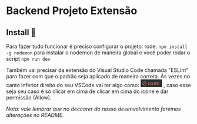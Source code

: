 # Backend Projeto Extensão

## Install :wrench:

Para fazer tudo funcionar é preciso configurar o projeto: rode: ``npm install -g nodemon`` para instalar o nodemon de maneira global e você poder rodar o script ``npm run dev``

Também vai precisar da extensão do Visual Studio Code chamada "ESLint" para fazer com que o padrão seja aplicado de maneira correta. Às vezes no canto inferior direito do seu VSCode vai ter algo como: <img alt="longRoadAhead" src="https://raw.githubusercontent.com/Microsoft/vscode-eslint/master/images/2_1_10/eslint-status.png" /> , caso esse seja seu caso é só clicar em cima de clicar em cima do ícone e dar permissão (Allow).

*Nota: vale lembrar que no deccorer do nosso desenvolvimento faremos alterações no README.*
